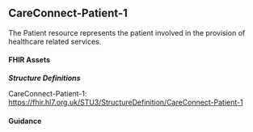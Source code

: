 ## CareConnect-Patient-1 ##

The Patient resource represents the patient involved in the provision of healthcare related services.

#### FHIR Assets ####

***Structure Definitions***
CareConnect-Patient-1: <a href="https://fhir.hl7.org.uk/STU3/StructureDefinition/CareConnect-Patient-1"> https://fhir.hl7.org.uk/STU3/StructureDefinition/CareConnect-Patient-1 </a>
#### Guidance ####



